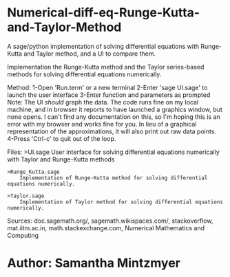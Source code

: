 # Numerical-diff-eq-Runge-Kutta-and-Taylor-Method
A sage/python implementation of solving differential equations with Runge-Kutta and Taylor method, and a UI to compare them.

Implementation the Runge-Kutta method 
    and the Taylor series-based methods 
    for solving differential equations numerically.

Method:
    1-Open 'Run.term' or a new terminal
    2-Enter 'sage UI.sage' to launch the user interface
    3-Enter function and parameters as prompted
    Note: The UI *should* graph the data. The code runs fine on my local machine, and in browser it reports to have launched a graphics window,
        but none opens. I can't find any documentation on this, so I'm hoping this is an error with my browser and works fine for you.
        In lieu of a graphical representation of the approximations, it will also print out raw data points.
    4-Press 'Ctrl-c' to quit out of the loop.

Files:
    >UI.sage
        User interface for solving differential equations numerically with Taylor and Runge-Kutta methods

    >Runge_Kutta.sage
        Implementation of Runge-Kutta method for solving differential equations numerically.

    >Taylor.sage
        Implementation of Taylor method for solving differential equations numerically.

Sources: doc.sagemath.org/, sagemath.wikispaces.com/, stackoverflow, mat.iitm.ac.in, math.stackexchange.com, Numerical Mathematics and Computing
# Author: Samantha Mintzmyer
